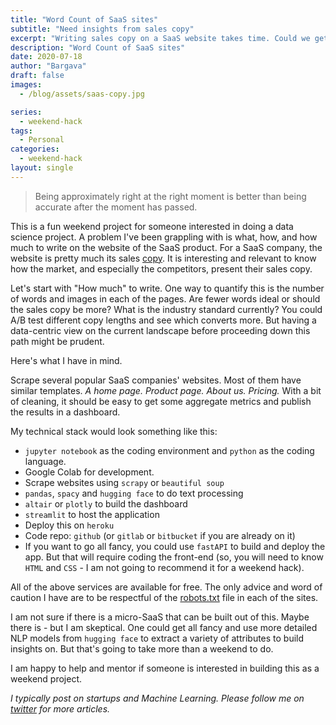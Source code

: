 ```yaml
---
title: "Word Count of SaaS sites"
subtitle: "Need insights from sales copy"
excerpt: "Writing sales copy on a SaaS website takes time. Could we get some insights from other SaaS sites? I am happy to mentor if someone is interested in building a weekend project on this."
description: "Word Count of SaaS sites"
date: 2020-07-18
author: "Bargava"
draft: false
images:
  - /blog/assets/saas-copy.jpg

series:
  - weekend-hack
tags:
  - Personal
categories:
  - weekend-hack
layout: single
---
```


> Being approximately right at the right moment is better than being accurate after the moment has passed.

This is a fun weekend project for someone interested in doing a data science project. A problem I've been grappling with is what, how, and how much to write on the website of the SaaS product. For a SaaS company, the website is pretty much its sales [copy](https://en.wikipedia.org/wiki/Copywriting). It is interesting and relevant to know how the market, and especially the competitors, present their sales copy.

Let's start with "How much" to write. One way to quantify this is the number of words and images in each of the pages. Are fewer words ideal or should the sales copy be more? What is the industry standard currently? You could A/B test different copy lengths and see which converts more. But having a data-centric view on the current landscape before proceeding down this path might be prudent.

Here's what I have in mind.

Scrape several popular SaaS companies' websites. Most of them have similar templates. *A home page. Product page. About us. Pricing.* With a bit of cleaning, it should be easy to get some aggregate metrics and publish the results in a dashboard.

My technical stack would look something like this:

- `jupyter notebook` as the coding environment and `python` as the coding language.
- Google Colab for development.
- Scrape websites using `scrapy` or `beautiful soup`
- `pandas`, `spacy` and `hugging face` to do text processing
- `altair` or `plotly` to build the dashboard
- `streamlit` to host the application
- Deploy this on `heroku`
- Code repo: `github` (or `gitlab` or `bitbucket` if you are already on it)
- If you want to go all fancy, you could use `fastAPI` to build and deploy the app. But that will require coding the front-end (so, you will need to know `HTML` and `CSS` - I am not going to recommend it for a weekend hack).

All of the above services are available for free. The only advice and word of caution I have are to be respectful of the [robots.txt](https://en.wikipedia.org/wiki/Robots_exclusion_standard) file in each of the sites.

I am not sure if there is a micro-SaaS that can be built out of this. Maybe there is - but I am skeptical. One could get all fancy and use more detailed NLP models from `hugging face` to extract a variety of attributes to build insights on. But that's going to take more than a weekend to do.

I am happy to help and mentor if someone is interested in building this as a weekend project.

_I typically post on startups and Machine Learning. Please follow me on [twitter](https://twitter.com/bargava) for more articles._
